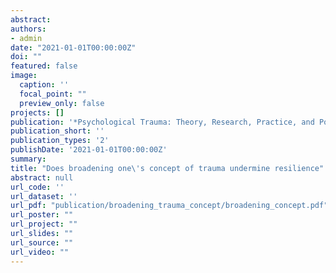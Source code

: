 ```yaml
---
abstract: 
authors:
- admin
date: "2021-01-01T00:00:00Z"
doi: ""
featured: false
image:
  caption: ''
  focal_point: ""
  preview_only: false
projects: []
publication: '*Psychological Trauma: Theory, Research, Practice, and Policy.* https://doi.org/10.1037/tra0001063'
publication_short: ''
publication_types: '2'
publishDate: '2021-01-01T00:00:00Z'
summary: 
title: "Does broadening one\'s concept of trauma undermine resilience"
abstract: null
url_code: ''
url_dataset: ''
url_pdf: "publication/broadening_trauma_concept/broadening_concept.pdf"
url_poster: ""
url_project: ""
url_slides: ""
url_source: ""
url_video: ""
---
```




